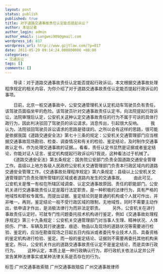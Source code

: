 ```yaml
---
layout: post
status: publish
published: true
title: 对于道路交通事故责任认定能否提起诉讼？
author: 本站记者
author_login: admin
author_email: jiangwei909@gmail.com
wordpress_id: 817
wordpress_url: http://www.gzjtlaw.com/?p=817
date: 2011-05-29 09:14:24.000000000 +08:00
categories:
- 交通诉讼
tags: []
comments: []
---
```

　　导读：对于道路交通事故责任认定能否提起行政诉讼。本文根据交通事故处理程序规定的相关内容，为你介绍了对于道路交通事故责任认定能否提起行政诉讼的事项。　　日前，北京一桩交通事故中，公安交通管理机关认定机动车驾驶员负有责任，该驾驶员面临坐牢的危险。该驾驶员针对交通事故责任认定书，向法院提起行政诉讼，法院审理后认定，公安机关这种认定交通事故责任的行为不属于可诉的具体行政行为，因此判决驳回了驾驶员的诉讼请求。消息传出，引起很大反响。　　我认为，法院驳回驾驶员诉讼请求的思路是错误的。之所以会有这样的思路，很可能是依据我国《道路交通安全法》第七十三条的规定：公安机关交通管理部门应当根据交通事故现场勘验、检查、调查情况和有关的检验、鉴定结论，及时制作交通事故认定书，作为处理交通事故的证据。。看看，责任认定书显然是证据或者鉴定结论，你能对证人证言、鉴定机构提起行政诉讼吗?我说，这种看法过于机械了。　　《道路交通安全法》第五条规定：国务院公安部门负责全国道路交通安全管理工作。县级以上地方各级人民政府公安机关交通管理部门负责本行政区域内的道路交通安全管理工作。《交通事故处理程序规定》第六条规定：县级以上公安机关交通管理部门负责处理所管辖的区域或者道路内发生的交通事故。　　由此可见，公安机关是惟一有权在所辖区域调查、认定交通事故原因、责任的职能部门。公安机关进行交通事故责任认定是履行法定职责，是一种积极的法律行为，具有严格的地域性和职权专属性。而提出证据、鉴定结论则是普通的机构或个人就可作出，并非唯一。再则，鉴定结论一般不受行政区域的限制，无地域性，同时不需要主动作出，依申请才作出，是消极法律行为而非法定职责。　　另外，公安机关在进行事故责任认定时，可就专门性问题委托技术机构进行鉴定，例如《交通事故处理程序规定》第三十九条规定：公安机关交通管理部门对当事人生理、精神状况、人体损伤、尸体、车辆及其行驶速度、痕迹、物品以及现场的道路状况等需要进行检验、鉴定的，应当在勘查现场之日起五日内指派或者委托专业技术人员、具备资格的鉴定机构进行检验、鉴定。而一般的鉴定结论、证据则不需要再委托其他机构来鉴定。所以，公安机关作出的道路交通事故责任认定不是鉴定结论，而是具体行政行为。　　这种认定，本质上是一种行政确认行为，即行政机关依法认定并公开宣告某种法律事实或某种法律关系是否存在的行为。标签:广州交通事故索赔 广州交通事故赔偿 广州交通事故律师
